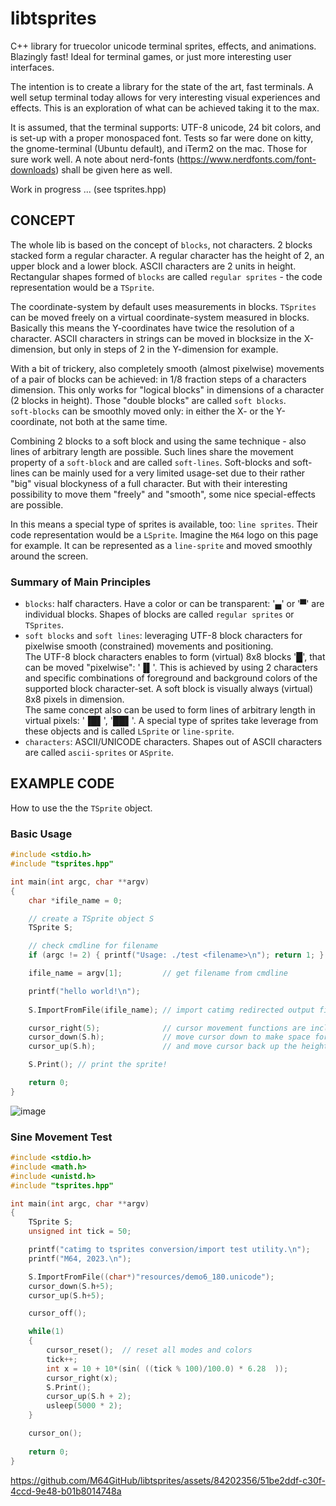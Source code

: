 # libtsprites
C++ library for truecolor unicode terminal sprites, effects, and animations. Blazingly fast! Ideal for terminal games, or just more interesting user interfaces.  

The intention is to create a library for the state of the art, fast terminals. A well setup terminal today allows for very interesting visual experiences and effects. This is an exploration of what can be achieved taking it to the max.

It is assumed, that the terminal supports: UTF-8 unicode, 24 bit colors, and is set-up with a proper monospaced font. Tests so far were done on kitty, the gnome-terminal (Ubuntu default), and iTerm2 on the mac. Those for sure work well. A note about nerd-fonts (https://www.nerdfonts.com/font-downloads) shall be given here as well. 

Work in progress ...
(see tsprites.hpp)

## CONCEPT

The whole lib is based on the concept of `blocks`, not characters. 2 blocks stacked form a regular character. A regular character has the height of 2, an upper block and a lower block. ASCII characters are 2 units in height. Rectangular shapes formed of `blocks` are called `regular sprites` - the code representation would be a `TSprite`. 

The coordinate-system by default uses measurements in blocks. `TSprites` can be moved freely on a virtual coordinate-system measured in blocks. Basically this means the Y-coordinates have twice the resolution of a character. ASCII characters in strings can be moved in blocksize in the X-dimension, but only in steps of 2 in the Y-dimension for example.   

With a bit of trickery, also completely smooth (almost pixelwise) movements of a pair of blocks can be achieved: in 1/8 fraction steps of a characters dimension. This only works for "logical blocks" in dimensions of a character (2 blocks in height). Those "double blocks" are called `soft blocks`.  
`soft-blocks` can be smoothly moved only: in either the X- or the Y-coordinate, not both at the same time.  

Combining 2 blocks to a soft block and using the same technique - also lines of arbitrary length are possible. Such lines share the movement property of a `soft-block` and are called `soft-lines`. Soft-blocks and soft-lines can be mainly used for a very limited usage-set due to their rather "big" visual blockyness of a full character. But with their interesting possibility to move them "freely" and "smooth", some nice special-effects are possible.  

In this means a special type of sprites is available, too: `line sprites`. Their code representation would be a `LSprite`. Imagine the `M64` logo on this page for example. It can be represented as a `line-sprite` and moved smoothly around the screen.

### Summary of Main Principles

 - `blocks`: half characters. Have a color or can be transparent: '▄' or '▀' are individual blocks. Shapes of blocks are called `regular sprites` or `TSprites`.
 - `soft blocks` and `soft lines`: leveraging UTF-8 block characters for pixelwise smooth (constrained) movements and positioning.  
The UTF-8 block characters enables to form (virtual) 8x8 blocks '█', that can be moved "pixelwise": '▐▌'. This is achieved by using 2 characters and specific combinations of foreground and background colors of the supported block character-set. A soft block is visually always (virtual) 8x8 pixels in dimension.  
The same concept also can be used to form lines of arbitrary length in virtual pixels: '▐█▌', '██▌'. A special type of sprites take leverage from these objects and is called `LSprite` or `line-sprite`.
 - `characters`:  ASCII/UNICODE characters. Shapes out of ASCII characters are called `ascii-sprites` or `ASprite`.


## EXAMPLE CODE
How to use the the `TSprite` object.

### Basic Usage

```C++
#include <stdio.h>
#include "tsprites.hpp"

int main(int argc, char **argv)
{
    char *ifile_name = 0;

    // create a TSprite object S
    TSprite S;

    // check cmdline for filename
    if (argc != 2) { printf("Usage: ./test <filename>\n"); return 1; }

    ifile_name = argv[1];         // get filename from cmdline

    printf("hello world!\n");
    
    S.ImportFromFile(ifile_name); // import catimg redirected output file

    cursor_right(5);              // cursor movement functions are included
    cursor_down(S.h);             // move cursor down to make space for the sprite
    cursor_up(S.h);               // and move cursor back up the height of the sprite

    S.Print(); // print the sprite!

    return 0;
}
```
![image](https://github.com/M64GitHub/libtsprites/assets/84202356/53995d62-ef77-4bd9-be4d-c3d081ebb1f1)

### Sine Movement Test 
```C++
#include <stdio.h>
#include <math.h>
#include <unistd.h>
#include "tsprites.hpp"

int main(int argc, char **argv)
{
    TSprite S;
    unsigned int tick = 50;

    printf("catimg to tsprites conversion/import test utility.\n");
    printf("M64, 2023.\n");

    S.ImportFromFile((char*)"resources/demo6_180.unicode");
    cursor_down(S.h+5);
    cursor_up(S.h+5);

    cursor_off();

    while(1)
    {
        cursor_reset();  // reset all modes and colors
        tick++;
        int x = 10 + 10*(sin( ((tick % 100)/100.0) * 6.28  ));
        cursor_right(x);
        S.Print();
        cursor_up(S.h + 2);
        usleep(5000 * 2);
    }

    cursor_on();
    
    return 0;
}
```


https://github.com/M64GitHub/libtsprites/assets/84202356/51be2ddf-c30f-4ccd-9e48-b01b8014748a





